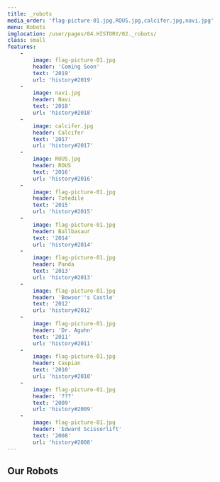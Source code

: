 ```yaml
---
title: _robots
media_order: 'flag-picture-01.jpg,ROUS.jpg,calcifer.jpg,navi.jpg'
menu: Robots
imglocation: /user/pages/04.HISTORY/02._robots/
class: small
features:
    -
        image: flag-picture-01.jpg
        header: 'Coming Soon'
        text: '2019'
        url: 'history#2019'
    -
        image: navi.jpg
        header: Navi
        text: '2018'
        url: 'history#2018'
    -
        image: calcifer.jpg
        header: Calcifer
        text: '2017'
        url: 'history#2017'
    -
        image: ROUS.jpg
        header: ROUS
        text: '2016'
        url: 'history#2016'
    -
        image: flag-picture-01.jpg
        header: Totedile
        text: '2015'
        url: 'history#2015'
    -
        image: flag-picture-01.jpg
        header: Ballbasaur
        text: '2014'
        url: 'history#2014'
    -
        image: flag-picture-01.jpg
        header: Panda
        text: '2013'
        url: 'history#2013'
    -
        image: flag-picture-01.jpg
        header: 'Bowser''s Castle'
        text: '2012'
        url: 'history#2012'
    -
        image: flag-picture-01.jpg
        header: 'Dr. Aguhn'
        text: '2011'
        url: 'history#2011'
    -
        image: flag-picture-01.jpg
        header: Caspian
        text: '2010'
        url: 'history#2010'
    -
        image: flag-picture-01.jpg
        header: '???'
        text: '2009'
        url: 'history#2009'
    -
        image: flag-picture-01.jpg
        header: 'Edward Scissorlift'
        text: '2008'
        url: 'history#2008'
---
```


## Our Robots
